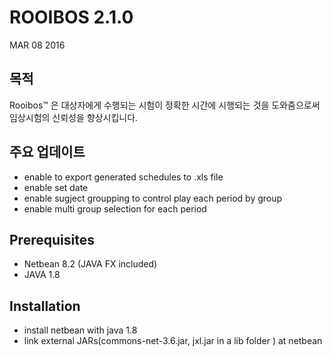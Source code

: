 # ROOIBOS 2.1.0 
MAR 08 2016

## 목적
Rooibos™ 은 대상자에게 수행되는 시험이 정확한 시간에 시행되는 것을 도와줌으로써 임상시험의 신뢰성을 향상시킵니다. 

## 주요 업데이트
+ enable to export generated schedules to .xls file
+ enable set date
+ enable sugject groupping to control play each period by group
+ enable multi group selection for each period

## Prerequisites
+ Netbean 8.2 (JAVA FX included)
+ JAVA 1.8
## Installation
+ install netbean with java 1.8
+ link external JARs(commons-net-3.6.jar, jxl.jar in a lib folder ) at netbean

